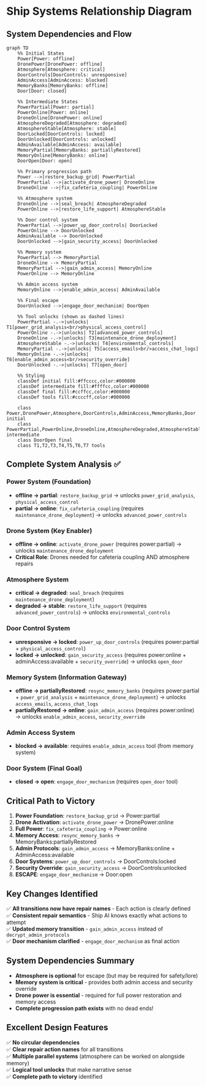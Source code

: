 # Ship Systems Relationship Diagram

## System Dependencies and Flow

```mermaid
graph TD
    %% Initial States
    Power[Power: offline] 
    DronePower[DronePower: offline]
    Atmosphere[Atmosphere: critical]
    DoorControls[DoorControls: unresponsive]
    AdminAccess[AdminAccess: blocked]
    MemoryBanks[MemoryBanks: offline]
    Door[Door: closed]

    %% Intermediate States
    PowerPartial[Power: partial]
    PowerOnline[Power: online]
    DroneOnline[DronePower: online]
    AtmosphereDegraded[Atmosphere: degraded]
    AtmosphereStable[Atmosphere: stable]
    DoorLocked[DoorControls: locked]
    DoorUnlocked[DoorControls: unlocked]
    AdminAvailable[AdminAccess: available]
    MemoryPartial[MemoryBanks: partiallyRestored]
    MemoryOnline[MemoryBanks: online]
    DoorOpen[Door: open]

    %% Primary progression path
    Power -->|restore_backup_grid| PowerPartial
    PowerPartial -->|activate_drone_power| DroneOnline
    DroneOnline -->|fix_cafeteria_coupling| PowerOnline
    
    %% Atmosphere system
    DroneOnline -->|seal_breach| AtmosphereDegraded
    PowerOnline -->|restore_life_support| AtmosphereStable
    
    %% Door control system
    PowerPartial -->|power_up_door_controls| DoorLocked
    PowerOnline --> DoorUnlocked
    AdminAvailable --> DoorUnlocked
    DoorUnlocked -->|gain_security_access| DoorUnlocked
    
    %% Memory system
    PowerPartial --> MemoryPartial
    DroneOnline --> MemoryPartial
    MemoryPartial -->|gain_admin_access| MemoryOnline
    PowerOnline --> MemoryOnline
    
    %% Admin access system
    MemoryOnline -->|enable_admin_access| AdminAvailable
    
    %% Final escape
    DoorUnlocked -->|engage_door_mechanism| DoorOpen

    %% Tool unlocks (shown as dashed lines)
    PowerPartial -.->|unlocks| T1[power_grid_analysis<br/>physical_access_control]
    PowerOnline -.->|unlocks| T2[advanced_power_controls]
    DroneOnline -.->|unlocks| T3[maintenance_drone_deployment]
    AtmosphereStable -.->|unlocks| T4[environmental_controls]
    MemoryPartial -.->|unlocks| T5[access_emails<br/>access_chat_logs]
    MemoryOnline -.->|unlocks| T6[enable_admin_access<br/>security_override]
    DoorUnlocked -.->|unlocks| T7[open_door]

    %% Styling
    classDef initial fill:#ffcccc,color:#000000
    classDef intermediate fill:#ffffcc,color:#000000
    classDef final fill:#ccffcc,color:#000000
    classDef tools fill:#ccccff,color:#000000

    class Power,DronePower,Atmosphere,DoorControls,AdminAccess,MemoryBanks,Door initial
    class PowerPartial,PowerOnline,DroneOnline,AtmosphereDegraded,AtmosphereStable,DoorLocked,DoorUnlocked,AdminAvailable,MemoryPartial,MemoryOnline intermediate
    class DoorOpen final
    class T1,T2,T3,T4,T5,T6,T7 tools
```

## Complete System Analysis ✅

### Power System (Foundation)
- **offline → partial**: `restore_backup_grid` → unlocks `power_grid_analysis`, `physical_access_control`
- **partial → online**: `fix_cafeteria_coupling` (requires `maintenance_drone_deployment`) → unlocks `advanced_power_controls`

### Drone System (Key Enabler)
- **offline → online**: `activate_drone_power` (requires power:partial) → unlocks `maintenance_drone_deployment`
- **Critical Role**: Drones needed for cafeteria coupling AND atmosphere repairs

### Atmosphere System 
- **critical → degraded**: `seal_breach` (requires `maintenance_drone_deployment`)
- **degraded → stable**: `restore_life_support` (requires `advanced_power_controls`) → unlocks `environmental_controls`

### Door Control System
- **unresponsive → locked**: `power_up_door_controls` (requires power:partial + `physical_access_control`)
- **locked → unlocked**: `gain_security_access` (requires power:online + adminAccess:available + `security_override`) → unlocks `open_door`

### Memory System (Information Gateway)
- **offline → partiallyRestored**: `resync_memory_banks` (requires power:partial + `power_grid_analysis` + `maintenance_drone_deployment`) → unlocks `access_emails`, `access_chat_logs`
- **partiallyRestored → online**: `gain_admin_access` (requires power:online) → unlocks `enable_admin_access`, `security_override`

### Admin Access System
- **blocked → available**: requires `enable_admin_access` tool (from memory system)

### Door System (Final Goal)
- **closed → open**: `engage_door_mechanism` (requires `open_door` tool)

## Critical Path to Victory

1. **Power Foundation**: `restore_backup_grid` → Power:partial
2. **Drone Activation**: `activate_drone_power` → DronePower:online  
3. **Full Power**: `fix_cafeteria_coupling` → Power:online
4. **Memory Access**: `resync_memory_banks` → MemoryBanks:partiallyRestored
5. **Admin Protocols**: `gain_admin_access` → MemoryBanks:online + AdminAccess:available
6. **Door Systems**: `power_up_door_controls` → DoorControls:locked
7. **Security Override**: `gain_security_access` → DoorControls:unlocked  
8. **ESCAPE**: `engage_door_mechanism` → Door:open

## Key Changes Identified

✅ **All transitions now have repair names** - Each action is clearly defined  
✅ **Consistent repair semantics** - Ship AI knows exactly what actions to attempt  
✅ **Updated memory transition** - `gain_admin_access` instead of `decrypt_admin_protocols`  
✅ **Door mechanism clarified** - `engage_door_mechanism` as final action  

## System Dependencies Summary

- **Atmosphere is optional** for escape (but may be required for safety/lore)
- **Memory system is critical** - provides both admin access and security override
- **Drone power is essential** - required for full power restoration and memory access
- **Complete progression path exists** with no dead ends!

## Excellent Design Features

✅ **No circular dependencies**  
✅ **Clear repair action names** for all transitions  
✅ **Multiple parallel systems** (atmosphere can be worked on alongside memory)  
✅ **Logical tool unlocks** that make narrative sense  
✅ **Complete path to victory** identified
